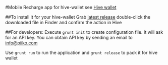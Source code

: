 #Mobile Recharge app for hive-wallet
see [Hive wallet](https://github.com/hivewallet/)

##To install it for your hive-wallet
Grab [latest release](https://github.com/umbrellab/mobile-recharge.hiveapp/releases/download/1.0.4/mobile-recharge.hiveapp)
double-click the downloaded file in Finder and confirm the action in Hive

##For developers:
Execute `grunt init` to create configuration file.
It will ask for an API key. You can obtain API key by sending an email to info@piiko.com

Use `grunt run` to run the application
and `grunt release` to pack it for hive wallet